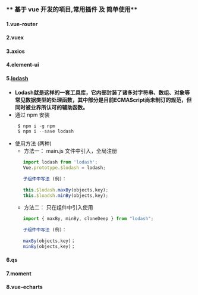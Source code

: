 ### ** 基于 vue 开发的项目,常用插件 及 简单使用**
#### 1.vue-router
#### 2.vuex
#### 3.axios
#### 4.element-ui
#### 5.[lodash](https://www.lodashjs.com/)
   + **Lodash就是这样的一套工具库，它内部封装了诸多对字符串、数组、对象等常见数据类型的处理函数，其中部分是目前ECMAScript尚未制订的规范，但同时被业界所认可的辅助函数。**
   + 通过 npm 安装
     ```javascript
      $ npm i -g npm
      $ npm i --save lodash
     ```
   + 使用方法 (两种)
      + 方法一： main.js 文件中引入，全局注册
      ```javascript
         import lodash from 'lodash';
         Vue.prototype.$lodash = lodash;
         
         子组件中写法 (例)：
         
         this.$lodash.maxBy(objects,key);
         this.$loadsh.minBy(objects,key);
     ```
      + 方法二： 只在组件中引入使用
      ```javascript
         import { maxBy, minBy, cloneDeep } from "lodash";
         
         子组件中写法 (例)：
         
         maxBy(objects,key)；
         minBy(objects,key)；
      ```
#### 6.qs
#### 7.moment
#### 8.vue-echarts

